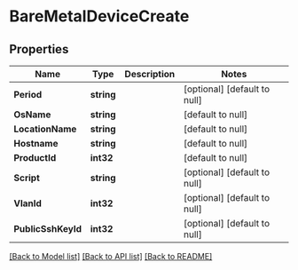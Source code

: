 # BareMetalDeviceCreate

## Properties
Name | Type | Description | Notes
------------ | ------------- | ------------- | -------------
**Period** | **string** |  | [optional] [default to null]
**OsName** | **string** |  | [default to null]
**LocationName** | **string** |  | [default to null]
**Hostname** | **string** |  | [default to null]
**ProductId** | **int32** |  | [default to null]
**Script** | **string** |  | [optional] [default to null]
**VlanId** | **int32** |  | [optional] [default to null]
**PublicSshKeyId** | **int32** |  | [optional] [default to null]

[[Back to Model list]](../README.md#documentation-for-models) [[Back to API list]](../README.md#documentation-for-api-endpoints) [[Back to README]](../README.md)


